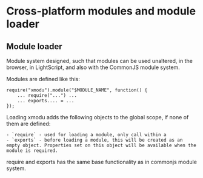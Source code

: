 # Cross-platform modules and module loader

## Module loader

Module system designed, such that modules can be used unaltered,
in the browser, in LightScript, and also with the CommonJS module system.

Modules are defined like this:

    require("xmodu").module("$MODULE_NAME", function() {
        ... require("...") ...
        ... exports.... = ...
    });


Loading xmodu adds the following objects to the global scope, if none of them are defined:

    - `require` - used for loading a module, only call within a 
    - `exports` - before loading a module, this will be created as an empty object. Properties set on this object will be available when the module is required.

require and exports has the same base functionality 
as in commonjs module system.

